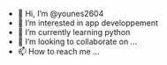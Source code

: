 - 👋 Hi, I’m @younes2604
- 👀 I’m interested in app developpement
- 🌱 I’m currently learning python
- 💞️ I’m looking to collaborate on ...
- 📫 How to reach me ...

<!---
younes2604/younes2604 is a ✨ special ✨ repository because its `README.md` (this file) appears on your GitHub profile.
You can click the Preview link to take a look at your changes.
--->
